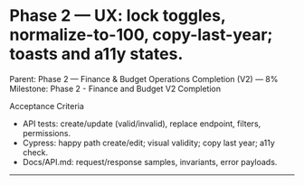 # Phase 2 — UX: lock toggles, normalize-to-100, copy-last-year; toasts and a11y states.

Parent: Phase 2 — Finance & Budget Operations Completion (V2) — 8%
Milestone: Phase 2 - Finance and Budget V2 Completion

Acceptance Criteria
- API tests: create/update (valid/invalid), replace endpoint, filters, permissions.
- Cypress: happy path create/edit; visual validity; copy last year; a11y check.
- Docs/API.md: request/response samples, invariants, error payloads.
- --
